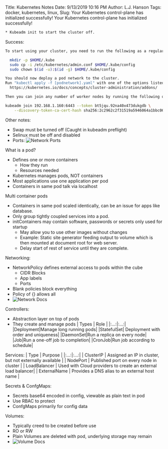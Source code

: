 Title: Kubernetes Notes
Date: 9/13/2019 10:16 PM
Author: L.J. Hanson
Tags: docker, kubernetes, linux, 
Slug: Your Kubernetes control-plane has initialized successfully!
Your Kubernetes control-plane has initialized successfully!
```bash
* Kubeadm init to start the cluster off.
```

Success:
```bash
To start using your cluster, you need to run the following as a regular user:

  mkdir -p $HOME/.kube
  sudo cp -i /etc/kubernetes/admin.conf $HOME/.kube/config
  sudo chown $(id -u):$(id -g) $HOME/.kube/config

You should now deploy a pod network to the cluster.
Run "kubectl apply -f [podnetwork].yaml" with one of the options listed at:
  https://kubernetes.io/docs/concepts/cluster-administration/addons/

Then you can join any number of worker nodes by running the following on each as root:

kubeadm join 192.168.1.160:6443 --token bt5jqu.92na40x473dukgdb \
    --discovery-token-ca-cert-hash sha256:2c2962c2f31519a5946064a1bbc0671367d4dd9630715ecfb2c71dfd1d4eed28
```
Other notes:
* Swap must be turned off (Caught in kubeadm preflight)
* Selinux must be off and disabled
* Ports:
![Network Ports](https://i.stack.imgur.com/GY4ae.png)


What is a pod?
* Defines one or more containers
  * How they run
  * Resources needed
* Kubernetes manages pods, NOT containers
* Most applications use one application per pod
* Containers in same pod talk via localhost 

Multi container pods
* Containers in same pod scaled identically, can be an issue for apps like database.
* Only group tightly coupled services into a pod.
* initContainers may contain software, passwords or secrets only used for startup
  * May allow you to use other images without changes
  * Example: Static site generator feeding output to volume which is then mounted at document root for web server.
  * Delay start of rest of service until they are complete.
  
Networking:
* NetworkPolicy defines external access to pods within the cube
  * CIDR Blocks
  * App labels
  * Ports
* Blank policies block everything
* Policy of {} allows all
* ![Network Docs](https://kubernetes.io/docs/concepts/services-networking/network-policies/)

Controllers:
* Abstraction layer on top of pods
* They create and manage pods
| Types | Role |
|:...:|:...:|
|Deployment|Manage long running pods|
|StatefulSet| Deployment with order and uniqueness|
|DaemonSet|Run a replica on every node|
|Job|Run a one-off job to completion|
|CronJob|Run job according to schedule|

Services:
| Type | Purpose |
|:...:|:...:|
| ClusterIP | Assigned an IP in cluster, but not externally available |
| NodePort | Published port on every node in cluster |
| LoadBalancer | Used with Cloud providers to create an external load balancer|
| ExternalName | Provides a DNS alias to an external host name |

Secrets & ConfgMaps:
* Secrets base64 encoded in config, viewable as plain text in pod
* Use RBAC to protect
* ConfgMaps primarily for config data

Volumes:
* Typically creed to be created before use
* RO or RW
* Plain Volumes are deleted with pod, underlying storage may remain
* ![Volume Docs](https://kubernetes.io/docs/concepts/storage/volumes/)
